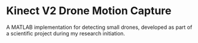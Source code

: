 # Kinect V2 Drone Motion Capture
A MATLAB implementation for detecting small drones, developed as part of a scientific project during my research initiation.

